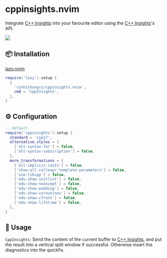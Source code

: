 # cppinsights.nvim

Integrate [C++ Insights](https://cppinsights.io/) into your favourite editor using the [C++ Insights](https://cppinsights.io/)'s API.

<img src="https://user-images.githubusercontent.com/98312435/235350143-ed00ae6d-1525-4144-8df2-360a73813a6a.gif" />

## 📦 Installation

[lazy.nvim](https://github.com/folke/lazy.nvim)

```lua
require('lazy').setup {
  {
    'v1nh1shungry/cppinsights.nvim',
    cmd = 'CppInsights',
  },
}
```

## ⚙️  Configuration

```lua
-- default
require('cppinsights').setup {
  standard = 'cpp17',
  alternative_styles = {
    ['alt-syntax-for'] = false,
    ['alt-syntax-subscription'] = false,
  },
  more_transformations = {
    ['all-implicit-casts'] = false,
    ['show-all-callexpr-template-parameters'] = false,
    ['use-libcpp'] = false,
    ['edu-show-initlist'] = false,
    ['edu-show-noexcept'] = false,
    ['edu-show-padding'] = false,
    ['edu-show-coroutines'] = false,
    ['edu-show-cfront'] = false,
    ['edu-show-lifetime'] = false,
  },
}
```

## 🚀 Usage

`CppInsights`: Send the content of the current buffer to [C++ Insights](https://cppinsights.io/), and put the result into a vertical split window if successful. Otherwise insert the diagnostics into the quickfix.

